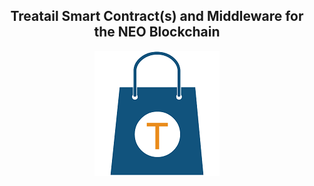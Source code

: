 <h2 align="center">
  Treatail Smart Contract(s) and Middleware for the NEO Blockchain
</h2>
<p align="center">
  <img src="Treatail.png" />
</p>

